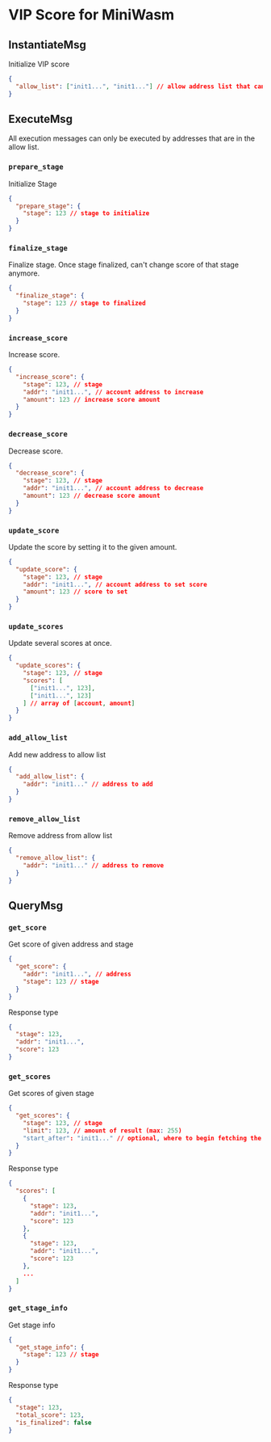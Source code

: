 # VIP Score for MiniWasm

## InstantiateMsg

Initialize VIP score

```json
{
  "allow_list": ["init1...", "init1..."] // allow address list that can execute contract msg
}
```

## ExecuteMsg

All execution messages can only be executed by addresses that are in the allow list.

### `prepare_stage`

Initialize Stage

```json
{
  "prepare_stage": {
    "stage": 123 // stage to initialize
  }
}
```

### `finalize_stage`

Finalize stage. Once stage finalized, can't change score of that stage anymore.

```json
{
  "finalize_stage": {
    "stage": 123 // stage to finalized
  }
}
```

### `increase_score`

Increase score.

```json
{
  "increase_score": {
    "stage": 123, // stage
    "addr": "init1...", // account address to increase
    "amount": 123 // increase score amount
  }
}
```

### `decrease_score`

Decrease score.

```json
{
  "decrease_score": {
    "stage": 123, // stage
    "addr": "init1...", // account address to decrease
    "amount": 123 // decrease score amount
  }
}
```

### `update_score`

Update the score by setting it to the given amount.

```json
{
  "update_score": {
    "stage": 123, // stage
    "addr": "init1...", // account address to set score
    "amount": 123 // score to set
  }
}
```

### `update_scores`

Update several scores at once.

```json
{
  "update_scores": {
    "stage": 123, // stage
    "scores": [
      ["init1...", 123],
      ["init1...", 123]
    ] // array of [account, amount]
  }
}
```

### `add_allow_list`

Add new address to allow list

```json
{
  "add_allow_list": {
    "addr": "init1..." // address to add
  }
}
```

### `remove_allow_list`

Remove address from allow list

```json
{
  "remove_allow_list": {
    "addr": "init1..." // address to remove
  }
}
```

## QueryMsg

### `get_score`

Get score of given address and stage

```json
{
  "get_score": {
    "addr": "init1...", // address
    "stage": 123 // stage
  }
}
```

Response type

```json
{
  "stage": 123,
  "addr": "init1...",
  "score": 123
}
```

### `get_scores`

Get scores of given stage

```json
{
  "get_scores": {
    "stage": 123, // stage
    "limit": 123, // amount of result (max: 255)
    "start_after": "init1..." // optional, where to begin fetching the next batch of results
  }
}
```

Response type

```json
{
  "scores": [
    {
      "stage": 123,
      "addr": "init1...",
      "score": 123
    },
    {
      "stage": 123,
      "addr": "init1...",
      "score": 123
    },
    ...
  ]
}
```

### `get_stage_info`

Get stage info

```json
{
  "get_stage_info": {
    "stage": 123 // stage
  }
}
```

Response type

```json
{
  "stage": 123,
  "total_score": 123,
  "is_finalized": false
}
```
